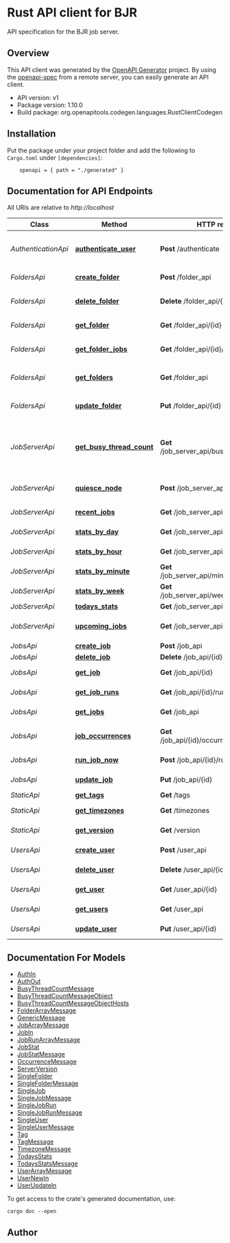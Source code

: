 # Rust API client for BJR

API specification for the BJR job server.

## Overview

This API client was generated by the [OpenAPI Generator](https://openapi-generator.tech) project.  By using the [openapi-spec](https://openapis.org) from a remote server, you can easily generate an API client.

- API version: v1
- Package version: 1.10.0
- Build package: org.openapitools.codegen.languages.RustClientCodegen

## Installation

Put the package under your project folder and add the following to `Cargo.toml` under `[dependencies]`:

```
    openapi = { path = "./generated" }
```

## Documentation for API Endpoints

All URIs are relative to *http://localhost*

Class | Method | HTTP request | Description
------------ | ------------- | ------------- | -------------
*AuthenticationApi* | [**authenticate_user**](docs/AuthenticationApi.md#authenticate_user) | **Post** /authenticate | Authenticates a user and returns a token
*FoldersApi* | [**create_folder**](docs/FoldersApi.md#create_folder) | **Post** /folder_api | Create a new Folder
*FoldersApi* | [**delete_folder**](docs/FoldersApi.md#delete_folder) | **Delete** /folder_api/{id} | Delete an existing folder
*FoldersApi* | [**get_folder**](docs/FoldersApi.md#get_folder) | **Get** /folder_api/{id} | Return a single folder
*FoldersApi* | [**get_folder_jobs**](docs/FoldersApi.md#get_folder_jobs) | **Get** /folder_api/{id}/jobs | Return list of jobs in a folder
*FoldersApi* | [**get_folders**](docs/FoldersApi.md#get_folders) | **Get** /folder_api | Return paginated list of all folders
*FoldersApi* | [**update_folder**](docs/FoldersApi.md#update_folder) | **Put** /folder_api/{id} | Update an existing folder
*JobServerApi* | [**get_busy_thread_count**](docs/JobServerApi.md#get_busy_thread_count) | **Get** /job_server_api/busy_thread_count | Retrieve the count of busy workers across worker pods/nodes
*JobServerApi* | [**quiesce_node**](docs/JobServerApi.md#quiesce_node) | **Post** /job_server_api/quiesce_worker | Quiesce a single worker pod/node
*JobServerApi* | [**recent_jobs**](docs/JobServerApi.md#recent_jobs) | **Get** /job_server_api/recent_jobs | List of recent jobs
*JobServerApi* | [**stats_by_day**](docs/JobServerApi.md#stats_by_day) | **Get** /job_server_api/daily_job_stats | Job statistics by day
*JobServerApi* | [**stats_by_hour**](docs/JobServerApi.md#stats_by_hour) | **Get** /job_server_api/hourly_job_stats | Job statistics by hour
*JobServerApi* | [**stats_by_minute**](docs/JobServerApi.md#stats_by_minute) | **Get** /job_server_api/minutely_job_stats | Job statistics by minute
*JobServerApi* | [**stats_by_week**](docs/JobServerApi.md#stats_by_week) | **Get** /job_server_api/weekly_job_stats | Job statistics by week
*JobServerApi* | [**todays_stats**](docs/JobServerApi.md#todays_stats) | **Get** /job_server_api/todays_stats | Todays Stats
*JobServerApi* | [**upcoming_jobs**](docs/JobServerApi.md#upcoming_jobs) | **Get** /job_server_api/upcoming_jobs | List of upcoming jobs
*JobsApi* | [**create_job**](docs/JobsApi.md#create_job) | **Post** /job_api | Creates a job
*JobsApi* | [**delete_job**](docs/JobsApi.md#delete_job) | **Delete** /job_api/{id} | Deletes a job
*JobsApi* | [**get_job**](docs/JobsApi.md#get_job) | **Get** /job_api/{id} | Retrieves a single job
*JobsApi* | [**get_job_runs**](docs/JobsApi.md#get_job_runs) | **Get** /job_api/{id}/runs | Retrieve the runs for a job
*JobsApi* | [**get_jobs**](docs/JobsApi.md#get_jobs) | **Get** /job_api | Retrieves jobs
*JobsApi* | [**job_occurrences**](docs/JobsApi.md#job_occurrences) | **Get** /job_api/{id}/occurrences/{end_date} | Upcoming job occurrences
*JobsApi* | [**run_job_now**](docs/JobsApi.md#run_job_now) | **Post** /job_api/{id}/run_now | Run a job now
*JobsApi* | [**update_job**](docs/JobsApi.md#update_job) | **Put** /job_api/{id} | Updates a single job
*StaticApi* | [**get_tags**](docs/StaticApi.md#get_tags) | **Get** /tags | Get tags
*StaticApi* | [**get_timezones**](docs/StaticApi.md#get_timezones) | **Get** /timezones | Get timezones
*StaticApi* | [**get_version**](docs/StaticApi.md#get_version) | **Get** /version | Server version
*UsersApi* | [**create_user**](docs/UsersApi.md#create_user) | **Post** /user_api | Creates a user
*UsersApi* | [**delete_user**](docs/UsersApi.md#delete_user) | **Delete** /user_api/{id} | Deletes a user
*UsersApi* | [**get_user**](docs/UsersApi.md#get_user) | **Get** /user_api/{id} | Retrieve a single user
*UsersApi* | [**get_users**](docs/UsersApi.md#get_users) | **Get** /user_api | Retrieves users
*UsersApi* | [**update_user**](docs/UsersApi.md#update_user) | **Put** /user_api/{id} | Update a single user


## Documentation For Models

 - [AuthIn](docs/AuthIn.md)
 - [AuthOut](docs/AuthOut.md)
 - [BusyThreadCountMessage](docs/BusyThreadCountMessage.md)
 - [BusyThreadCountMessageObject](docs/BusyThreadCountMessageObject.md)
 - [BusyThreadCountMessageObjectHosts](docs/BusyThreadCountMessageObjectHosts.md)
 - [FolderArrayMessage](docs/FolderArrayMessage.md)
 - [GenericMessage](docs/GenericMessage.md)
 - [JobArrayMessage](docs/JobArrayMessage.md)
 - [JobIn](docs/JobIn.md)
 - [JobRunArrayMessage](docs/JobRunArrayMessage.md)
 - [JobStat](docs/JobStat.md)
 - [JobStatMessage](docs/JobStatMessage.md)
 - [OccurrenceMessage](docs/OccurrenceMessage.md)
 - [ServerVersion](docs/ServerVersion.md)
 - [SingleFolder](docs/SingleFolder.md)
 - [SingleFolderMessage](docs/SingleFolderMessage.md)
 - [SingleJob](docs/SingleJob.md)
 - [SingleJobMessage](docs/SingleJobMessage.md)
 - [SingleJobRun](docs/SingleJobRun.md)
 - [SingleJobRunMessage](docs/SingleJobRunMessage.md)
 - [SingleUser](docs/SingleUser.md)
 - [SingleUserMessage](docs/SingleUserMessage.md)
 - [Tag](docs/Tag.md)
 - [TagMessage](docs/TagMessage.md)
 - [TimezoneMessage](docs/TimezoneMessage.md)
 - [TodaysStats](docs/TodaysStats.md)
 - [TodaysStatsMessage](docs/TodaysStatsMessage.md)
 - [UserArrayMessage](docs/UserArrayMessage.md)
 - [UserNewIn](docs/UserNewIn.md)
 - [UserUpdateIn](docs/UserUpdateIn.md)


To get access to the crate's generated documentation, use:

```
cargo doc --open
```

## Author




